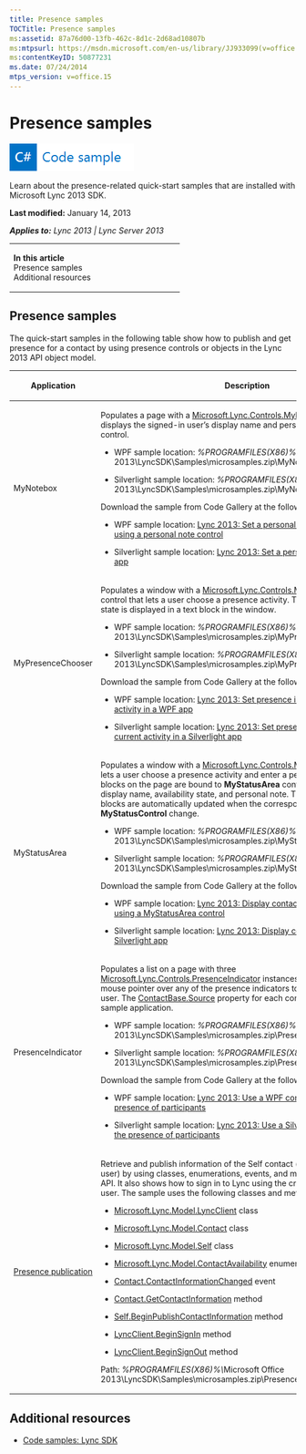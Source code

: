 ```yaml
---
title: Presence samples
TOCTitle: Presence samples
ms:assetid: 87a76d00-13fb-462c-8d1c-2d68ad10807b
ms:mtpsurl: https://msdn.microsoft.com/en-us/library/JJ933099(v=office.15)
ms:contentKeyID: 50877231
ms.date: 07/24/2014
mtps_version: v=office.15
---
```


# Presence samples

![Code sample topic](images/JJ937254.mod_icon_codesample_long(Office.15).png "Code sample topic")

Learn about the presence-related quick-start samples that are installed with Microsoft Lync 2013 SDK.

**Last modified:** January 14, 2013

***Applies to:** Lync 2013 | Lync Server 2013*

<table>
<colgroup>
<col style="width: 50%" />
<col style="width: 50%" />
</colgroup>
<tbody>
<tr class="odd">
<td><p><strong>In this article</strong><br />
Presence samples<br />
Additional resources</p></td>
<td><p></p></td>
</tr>
</tbody>
</table>

## Presence samples

The quick-start samples in the following table show how to publish and get presence for a contact by using presence controls or objects in the Lync 2013 API object model.

<table>
<colgroup>
<col style="width: 50%" />
<col style="width: 50%" />
</colgroup>
<thead>
<tr class="header">
<th><p>Application</p></th>
<th><p>Description</p></th>
</tr>
</thead>
<tbody>
<tr class="odd">
<td><p>MyNotebox</p></td>
<td><p>Populates a page with a <a href="https://msdn.microsoft.com/en-us/library/hh346137(v=office.15)">Microsoft.Lync.Controls.MyNoteBox</a> control and displays the signed-in user’s display name and personal note in a text entry control.</p>
<ul>
<li><p>WPF sample location: <em>%PROGRAMFILES(X86)%</em>\Microsoft Office 2013\LyncSDK\Samples\microsamples.zip\MyNoteBoxDesktop</p></li>
<li><p>Silverlight sample location: <em>%PROGRAMFILES(X86)%</em>\Microsoft Office 2013\LyncSDK\Samples\microsamples.zip\MyNoteBoxSilverlight</p></li>
</ul>
<p>Download the sample from Code Gallery at the following locations:</p>
<ul>
<li><p>WPF sample location: <a href="http://code.msdn.microsoft.com/lync-2013-set-a-personal-193337c9">Lync 2013: Set a personal note in a WPF app by using a personal note control</a></p></li>
<li><p>Silverlight sample location: <a href="http://code.msdn.microsoft.com/lync-2013-set-a-personal-e1a0899f">Lync 2013: Set a personal note in a Silverlight app</a></p></li>
</ul></td>
</tr>
<tr class="even">
<td><p>MyPresenceChooser</p></td>
<td><p>Populates a window with a <a href="https://msdn.microsoft.com/en-us/library/hh379434(v=office.15)">Microsoft.Lync.Controls.MyPresenceChooser</a> control that lets a user choose a presence activity. The resulting availability state is displayed in a text block in the window.</p>
<ul>
<li><p>WPF sample location: <em>%PROGRAMFILES(X86)%</em>\Microsoft Office 2013\LyncSDK\Samples\microsamples.zip\MyPresenceChooserDesktop</p></li>
<li><p>Silverlight sample location: <em>%PROGRAMFILES(X86)%</em>\Microsoft Office 2013\LyncSDK\Samples\microsamples.zip\MyPresenceChooserSilverlight</p></li>
</ul>
<p>Download the sample from Code Gallery at the following locations:</p>
<ul>
<li><p>WPF sample location: <a href="http://code.msdn.microsoft.com/lync-2013-set-presence-6ed5f212">Lync 2013: Set presence indicator and view current activity in a WPF app</a></p></li>
<li><p>Silverlight sample location: <a href="http://code.msdn.microsoft.com/lync-2013-set-presence-5a7b7727">Lync 2013: Set presence indicator and view current activity in a Silverlight app</a></p></li>
</ul></td>
</tr>
<tr class="odd">
<td><p>MyStatusArea</p></td>
<td><p>Populates a window with a <a href="https://msdn.microsoft.com/en-us/library/hh363503(v=office.15)">Microsoft.Lync.Controls.MyStatusArea</a> control that lets a user choose a presence activity and enter a personal note. Three text blocks on the page are bound to <strong>MyStatusArea</strong> control properties for user display name, availability state, and personal note. The text value of these text blocks are automatically updated when the corresponding properties of the <strong>MyStatusControl</strong> change.</p>
<ul>
<li><p>WPF sample location: <em>%PROGRAMFILES(X86)%</em>\Microsoft Office 2013\LyncSDK\Samples\microsamples.zip\MyStatusAreaDesktop</p></li>
<li><p>Silverlight sample location: <em>%PROGRAMFILES(X86)%</em>\Microsoft Office 2013\LyncSDK\Samples\microsamples.zip\MyStatusAreaSilverlight</p></li>
</ul>
<p>Download the sample from Code Gallery at the following locations:</p>
<ul>
<li><p>WPF sample location: <a href="http://code.msdn.microsoft.com/lync-2013-display-contact-81931a5f">Lync 2013: Display contact cards in a WPA app using a MyStatusArea control</a></p></li>
<li><p>Silverlight sample location: <a href="http://code.msdn.microsoft.com/lync-2013-display-contact-15ccbfc5">Lync 2013: Display contact cards in a Silverlight app</a></p></li>
</ul></td>
</tr>
<tr class="even">
<td><p>PresenceIndicator</p></td>
<td><p>Populates a list on a page with three <a href="https://msdn.microsoft.com/en-us/library/hh345947(v=office.15)">Microsoft.Lync.Controls.PresenceIndicator</a> instances. The user can hover a mouse pointer over any of the presence indicators to display a contact card a user. The <a href="https://msdn.microsoft.com/en-us/library/hh363511(v=office.15)">ContactBase.Source</a> property for each control instance is set by the sample application.</p>
<ul>
<li><p>WPF sample location: <em>%PROGRAMFILES(X86)%</em>\Microsoft Office 2013\LyncSDK\Samples\microsamples.zip\PresenceIndicatorDesktop</p></li>
<li><p>Silverlight sample location: <em>%PROGRAMFILES(X86)%</em>\Microsoft Office 2013\LyncSDK\Samples\microsamples.zip\PresenceIndicatorSilverlight</p></li>
</ul>
<p>Download the sample from Code Gallery at the following locations:</p>
<ul>
<li><p>WPF sample location: <a href="http://code.msdn.microsoft.com/lync-2013-use-a-wpf-4541b201">Lync 2013: Use a WPF control to indicate the presence of participants</a></p></li>
<li><p>Silverlight sample location: <a href="http://code.msdn.microsoft.com/lync-2013-use-a-silverlight-18a585be">Lync 2013: Use a Silverlight control to indicate the presence of participants</a></p></li>
</ul></td>
</tr>
<tr class="odd">
<td><p><a href="http://code.msdn.microsoft.com/lync-2013-use-the-lync-47ded7b4">Presence publication</a></p></td>
<td><p>Retrieve and publish information of the Self contact (the currently signed-in user) by using classes, enumerations, events, and methods of the Lync 2013 API. It also shows how to sign in to Lync using the credentials of the active user. The sample uses the following classes and methods:</p>
<ul>
<li><p><a href="https://msdn.microsoft.com/en-us/library/jj274980(v=office.15)">Microsoft.Lync.Model.LyncClient</a> class</p></li>
<li><p><a href="https://msdn.microsoft.com/en-us/library/jj266463(v=office.15)">Microsoft.Lync.Model.Contact</a> class</p></li>
<li><p><a href="https://msdn.microsoft.com/en-us/library/jj277683(v=office.15)">Microsoft.Lync.Model.Self</a> class</p></li>
<li><p><a href="https://msdn.microsoft.com/en-us/library/jj293978(v=office.15)">Microsoft.Lync.Model.ContactAvailability</a> enumeration</p></li>
<li><p><a href="https://msdn.microsoft.com/en-us/library/jj275543(v=office.15)">Contact.ContactInformationChanged</a> event</p></li>
<li><p><a href="https://msdn.microsoft.com/en-us/library/jj294012(v=office.15)">Contact.GetContactInformation</a> method</p></li>
<li><p><a href="https://msdn.microsoft.com/en-us/library/jj278107(v=office.15)">Self.BeginPublishContactInformation</a> method</p></li>
<li><p><a href="https://msdn.microsoft.com/en-us/library/jj274512(v=office.15)">LyncClient.BeginSignIn</a> method</p></li>
<li><p><a href="https://msdn.microsoft.com/en-us/library/jj277581(v=office.15)">LyncClient.BeginSignOut</a> method</p></li>
</ul>
<p>Path: <em>%PROGRAMFILES(X86)%\</em>Microsoft Office 2013\LyncSDK\Samples\microsamples.zip\PresencePublication</p></td>
</tr>
</tbody>
</table>

## Additional resources

  - [Code samples: Lync SDK](code-samples-lync-sdk.md)

